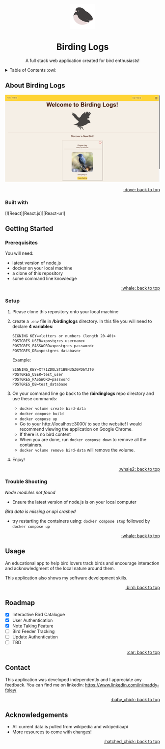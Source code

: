 <a id="readme-top"></a>
<br />
<div align="center">
    <img src="./assets/images/junco.png" alt="Logo" width="80" height="80">
  </a>

  <h1 align="center">Birding Logs</h2>

  <p align="center">
    A full stack web application created for bird enthusiasts!
</div>

<details>
  <summary>Table of Contents :owl: </summary>
  <ol>
    <li>
      <a href="#about-birding-logs">About Birding Logs</a>
      <ul>
        <li><a href="#built-with">Built With</a></li>
      </ul>
    </li>
    <li>
      <a href="#getting-started">Getting Started</a>
      <ul>
        <li><a href="#prerequisites">Prerequisites</a></li>
        <li><a href="#setup">Setup</a></li>
        <li><a href="#trouble-shooting">Trouble Shooting</a></li>
      </ul>
    </li>
    <li><a href="#usage">Usage</a></li>
    <li><a href="#roadmap">Roadmap</a></li>
    <li><a href="#contact">Contact</a></li>
    <li><a href="#acknowledgements">Acknowledgements</a></li>
  </ol>
</details>



## About Birding Logs

<img src="./assets/images/homescreen.png">
<p align="right"><a href="#readme-top">:dove: back to top</a></p>

### Built with
[![React][React.js]][React-url]


## Getting Started

### Prerequisites
You will need:
- latest version of node.js
- docker on your local machine
- a clone of this repository
- some command line knowledge
<p align="right"><a href="#readme-top">:whale: back to top</a></p>

### Setup
 1. Please clone this repository onto your local machine

 2. create a ```.env``` file in **/birdinglogs** directory. In this file you will need to declare **4 variables**:
    ```
    SIGNING_KEY=<letters or numbers (length 20-40)>
    POSTGRES_USER=<postgres username>
    POSTGRES_PASSWORD=<postgres password>
    POSTGRES_DB=<postgres database>
    ```

    Example:
    ```
    SIGNING_KEY=XT71ZDOLST1B9N3GZ0PD6YJT0
    POSTGRES_USER=test_user
    POSTGRES_PASSWORD=password
    POSTGRES_DB=test_database
    ```

 3. On your command line go back to the **/birdinglogs** repo directory and use these commands:
    -   ```docker volume create bird-data```
    -   ```docker compose build```
    -   ```docker compose up```
    -   Go to your http://localhost:3000/ to see the website! I would recommend viewing the application on Google Chrome.
    - If there is no bird content
    -   When you are done, run ```docker compose down``` to remove all the containers.
    -   ```docker volume remove bird-data``` will remove the volume.
 4. Enjoy!
<p align="right"><a href="#readme-top">:whale2: back to top</a></p>

### Trouble Shooting
<i>Node modules not found</i>
- Ensure the latest version of node.js is on your local computer

<i>Bird data is missing or api crashed</i>
- try restarting the containers using:  ```docker compose stop``` followed by ```docker compose up```
<p align="right"><a href="#readme-top">:whale: back to top</a></p>

## Usage

An educational app to help bird lovers track birds and encourage interaction and acknowledgment of the local nature around them.

This application also shows my software development skills.
<p align="right"><a href="#readme-top">:bird: back to top</a></p>

<!-- ROADMAP -->
## Roadmap

- [x] Interactive Bird Catalogue
- [x] User Authentication
- [x] Note Taking Feature
- [ ] Bird Feeder Tracking
- [ ] Update Authentication
- [ ] TBD
<p align="right"><a href="#readme-top">:car: back to top</a></p>

## Contact

This application was developed independently and I appreciate any feedback. You can find me on linkedin:
https://www.linkedin.com/in/maddy-foley/
<p align="right"><a href="#readme-top">:baby_chick: back to top</a></p>

## Acknowledgements
- All current data is pulled from wikipedia and wikipediaapi
- More resources to come with changes!

<p align="right"><a href="#readme-top">:hatched_chick: back to top</a></p>
